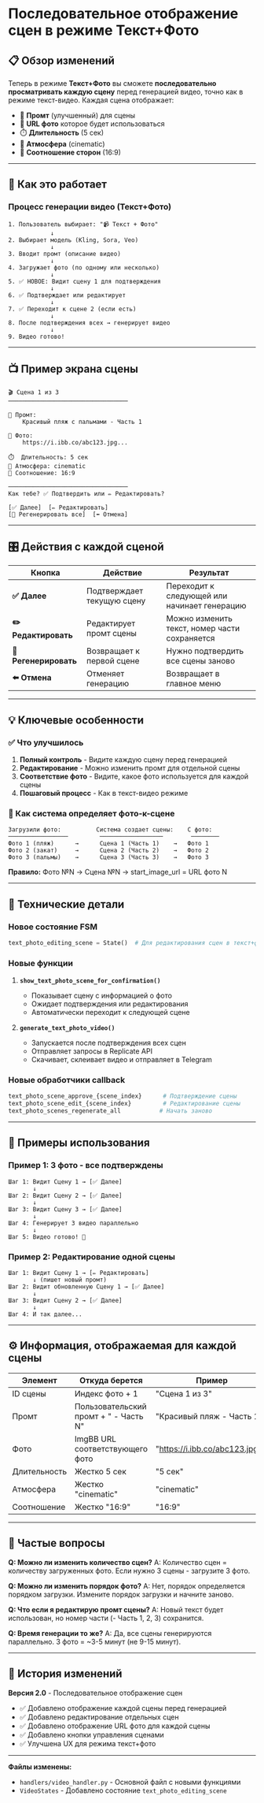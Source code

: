 # Последовательное отображение сцен в режиме Текст+Фото

## 📋 Обзор изменений

Теперь в режиме **Текст+Фото** вы сможете **последовательно просматривать каждую сцену** перед генерацией видео, точно как в режиме текст-видео. Каждая сцена отображает:

- 📝 **Промт** (улучшенный) для сцены
- 📸 **URL фото** которое будет использоваться
- ⏱️ **Длительность** (5 сек)
- 🎨 **Атмосфера** (cinematic)
- 📐 **Соотношение сторон** (16:9)

---

## 🎯 Как это работает

### Процесс генерации видео (Текст+Фото)

```
1. Пользователь выбирает: "📹 Текст + Фото"
            ↓
2. Выбирает модель (Kling, Sora, Veo)
            ↓
3. Вводит промт (описание видео)
            ↓
4. Загружает фото (по одному или несколько)
            ↓
5. ✅ НОВОЕ: Видит сцену 1 для подтверждения
            ↓
6. ✅ Подтверждает или редактирует
            ↓
7. ✅ Переходит к сцене 2 (если есть)
            ↓
8. После подтверждения всех → генерирует видео
            ↓
9. Видео готово!
```

---

## 📺 Пример экрана сцены

```
🎬 Сцена 1 из 3
──────────────────────────────────

📝 Промт:
    Красивый пляж с пальмами - Часть 1

📸 Фото:
    https://i.ibb.co/abc123.jpg...

⏱️  Длительность: 5 сек
🎨 Атмосфера: cinematic
📐 Соотношение: 16:9

──────────────────────────────────
Как тебе? ✅ Подтвердить или ✏️ Редактировать?

[✅ Далее]  [✏️ Редактировать]
[🔄 Регенерировать все]  [⬅️ Отмена]
```

---

## 🎛️ Действия с каждой сценой

| Кнопка                | Действие                   | Результат                                     |
| --------------------- | -------------------------- | --------------------------------------------- |
| **✅ Далее**          | Подтверждает текущую сцену | Переходит к следующей или начинает генерацию  |
| **✏️ Редактировать**  | Редактирует промт сцены    | Можно изменить текст, номер части сохраняется |
| **🔄 Регенерировать** | Возвращает к первой сцене  | Нужно подтвердить все сцены заново            |
| **⬅️ Отмена**         | Отменяет генерацию         | Возвращает в главное меню                     |

---

## 💡 Ключевые особенности

### ✅ Что улучшилось

1. **Полный контроль** - Видите каждую сцену перед генерацией
2. **Редактирование** - Можно изменить промт для отдельной сцены
3. **Соответствие фото** - Видите, какое фото используется для каждой сцены
4. **Пошаговый процесс** - Как в текст-видео режиме

### 🔑 Как система определяет фото-к-сцене

```
Загрузили фото:          Система создает сцены:    С фото:
─────────────────         ──────────────────        ────────
Фото 1 (пляж)      →      Сцена 1 (Часть 1)    →   Фото 1
Фото 2 (закат)     →      Сцена 2 (Часть 2)    →   Фото 2
Фото 3 (пальмы)    →      Сцена 3 (Часть 3)    →   Фото 3
```

**Правило:** Фото №N → Сцена №N → start_image_url = URL фото N

---

## 🔧 Технические детали

### Новое состояние FSM

```python
text_photo_editing_scene = State()  # Для редактирования сцен в текст+фото
```

### Новые функции

1. **`show_text_photo_scene_for_confirmation()`**

   - Показывает сцену с информацией о фото
   - Ожидает подтверждения или редактирования
   - Автоматически переходит к следующей сцене

2. **`generate_text_photo_video()`**
   - Запускается после подтверждения всех сцен
   - Отправляет запросы в Replicate API
   - Скачивает, склеивает видео и отправляет в Telegram

### Новые обработчики callback

```python
text_photo_scene_approve_{scene_index}      # Подтверждение сцены
text_photo_scene_edit_{scene_index}         # Редактирование сцены
text_photo_scenes_regenerate_all           # Начать заново
```

---

## 🚀 Примеры использования

### Пример 1: 3 фото - все подтверждены

```
Шаг 1: Видит Сцену 1 → [✅ Далее]
       ↓
Шаг 2: Видит Сцену 2 → [✅ Далее]
       ↓
Шаг 3: Видит Сцену 3 → [✅ Далее]
       ↓
Шаг 4: Генерирует 3 видео параллельно
       ↓
Шаг 5: Видео готово! 🎉
```

### Пример 2: Редактирование одной сцены

```
Шаг 1: Видит Сцену 1 → [✏️ Редактировать]
       ↓ (пишет новый промт)
Шаг 2: Видит обновленную Сцену 1 → [✅ Далее]
       ↓
Шаг 3: Видит Сцену 2 → [✅ Далее]
       ↓
Шаг 4: И так далее...
```

---

## ⚙️ Информация, отображаемая для каждой сцены

| Элемент      | Откуда берется                        | Пример                           |
| ------------ | ------------------------------------- | -------------------------------- |
| ID сцены     | Индекс фото + 1                       | "Сцена 1 из 3"                   |
| Промт        | Пользовательский промт + " - Часть N" | "Красивый пляж - Часть 1"        |
| Фото         | ImgBB URL соответствующего фото       | "https://i.ibb.co/abc123.jpg..." |
| Длительность | Жестко 5 сек                          | "5 сек"                          |
| Атмосфера    | Жестко "cinematic"                    | "cinematic"                      |
| Соотношение  | Жестко "16:9"                         | "16:9"                           |

---

## 🐛 Частые вопросы

**Q: Можно ли изменить количество сцен?**
A: Количество сцен = количеству загруженных фото. Если нужно 3 сцены - загрузите 3 фото.

**Q: Можно ли изменить порядок фото?**
A: Нет, порядок определяется порядком загрузки. Измените порядок загрузки и начните заново.

**Q: Что если я редактирую промт сцены?**
A: Новый текст будет использован, но номер части (- Часть 1, 2, 3) сохранится.

**Q: Время генерации то же?**
A: Да, все сцены генерируются параллельно. 3 фото = ~3-5 минут (не 9-15 минут).

---

## 📝 История изменений

**Версия 2.0** - Последовательное отображение сцен

- ✅ Добавлено отображение каждой сцены перед генерацией
- ✅ Добавлено редактирование отдельных сцен
- ✅ Добавлено отображение URL фото для каждой сцены
- ✅ Добавлено кнопки управления сценами
- ✅ Улучшена UX для режима текст+фото

---

**Файлы изменены:**

- `handlers/video_handler.py` - Основной файл с новыми функциями
- `VideoStates` - Добавлено состояние `text_photo_editing_scene`
